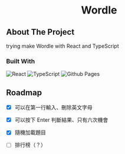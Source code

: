<div align="center"><h1>Wordle</h1></div>

## About The Project
trying make Wordle with React and TypeScript


### Built With
![React](https://img.shields.io/badge/react-%2320232a.svg?style=for-the-badge&logo=react&logoColor=%2361DAFB)
![TypeScript](https://img.shields.io/badge/typescript-%23007ACC.svg?style=for-the-badge&logo=typescript&logoColor=white)
![Github Pages](https://img.shields.io/badge/github%20pages-121013?style=for-the-badge&logo=github&logoColor=white)


## Roadmap
- [x] 可以在第一行輸入、刪除英文字母
- [x] 可以按下 Enter 判斷結果、只有六次機會
- [x] 隨機加載題目
- [ ] 排行榜（？）

